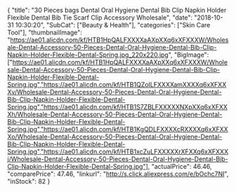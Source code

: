 {
	"title": "30 Pieces   bags Dental Oral Hygiene Dental Bib Clip Napkin Holder Flexible Dental Bib Tie Scarf Clip Accessory Wholesale",
	"date": "2018-10-31 10:30:20",
	"SubCat": ["Beauty & Health"],
	"categories": ["Skin Care Tool"],
	"thumbnailImage": "https://ae01.alicdn.com/kf/HTB1HpQALFXXXXaAXpXXq6xXFXXXW/Wholesale-Dental-Accessory-50-Pieces-Dental-Oral-Hygiene-Dental-Bib-Clip-Napkin-Holder-Flexible-Dental-Spring.jpg_220x220.jpg",
	"BigImage": ["https://ae01.alicdn.com/kf/HTB1HpQALFXXXXaAXpXXq6xXFXXXW/Wholesale-Dental-Accessory-50-Pieces-Dental-Oral-Hygiene-Dental-Bib-Clip-Napkin-Holder-Flexible-Dental-Spring.jpg","https://ae01.alicdn.com/kf/HTB1QZoILFXXXXamXXXXq6xXFXXXv/Wholesale-Dental-Accessory-50-Pieces-Dental-Oral-Hygiene-Dental-Bib-Clip-Napkin-Holder-Flexible-Dental-Spring.jpg","https://ae01.alicdn.com/kf/HTB1S7ZBLFXXXXXNXpXXq6xXFXXXh/Wholesale-Dental-Accessory-50-Pieces-Dental-Oral-Hygiene-Dental-Bib-Clip-Napkin-Holder-Flexible-Dental-Spring.jpg","https://ae01.alicdn.com/kf/HTB1KgQDLFXXXXcRXXXXq6xXFXXXo/Wholesale-Dental-Accessory-50-Pieces-Dental-Oral-Hygiene-Dental-Bib-Clip-Napkin-Holder-Flexible-Dental-Spring.jpg","https://ae01.alicdn.com/kf/HTB1xcZuLFXXXXXrXFXXq6xXFXXXj/Wholesale-Dental-Accessory-50-Pieces-Dental-Oral-Hygiene-Dental-Bib-Clip-Napkin-Holder-Flexible-Dental-Spring.jpg"],
	"actualPrice": 46.46,
	"comparePrice": 47.46,
	"linkurl": "http://s.click.aliexpress.com/e/bOchc7NI",
	"inStock": 82
}
